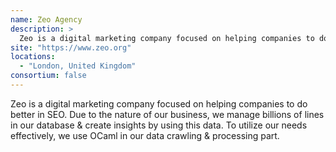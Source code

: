 ```yaml
---
name: Zeo Agency
description: > 
  Zeo is a digital marketing company focused on helping companies to do better in SEO.
site: "https://www.zeo.org"
locations: 
  - "London, United Kingdom"
consortium: false
---
```


Zeo is a digital marketing company focused on helping companies to do better in SEO. Due to the nature of our business, we manage billions of lines in our database & create insights by using this data. To utilize our needs effectively, we use OCaml in our data crawling & processing part.
